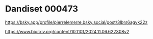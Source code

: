 # Dandiset 000473

https://bsky.app/profile/pierrelemerre.bsky.social/post/3lbrs6agvk22z

https://www.biorxiv.org/content/10.1101/2024.11.06.622308v2

